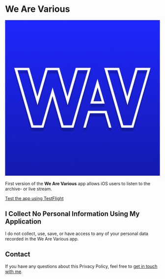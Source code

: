# We Are Various

![App Icon](WAV/Assets.xcassets/AppIcon.appiconset/Icon.jpg)

First version of the **We&nbsp;Are&nbsp;Various** app allows iOS users to listen to the archive- or live stream.

<a href="https://apps.apple.com/be/app/testflight/id899247664">Test the app using TestFlight</a>

<h2><a name="privacy">I Collect No Personal Information Using My Application</a></h2>

I do not collect, use, save, or have access to any of your personal data recorded in the We Are Various app.

<h2>Contact</h2>

If you have any questions about this Privacy Policy, feel free to <a href="mailto:thomas.decrick@icloud.com">get in touch with me</a>.
